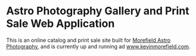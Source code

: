 # Astro Photography Gallery and Print Sale Web Application
This is an online catalog and print sale site built for [Morefield Astro Photography](https://www.instagram.com/morefield/), and is currently up and running ad www.kevinmorefield.com.
